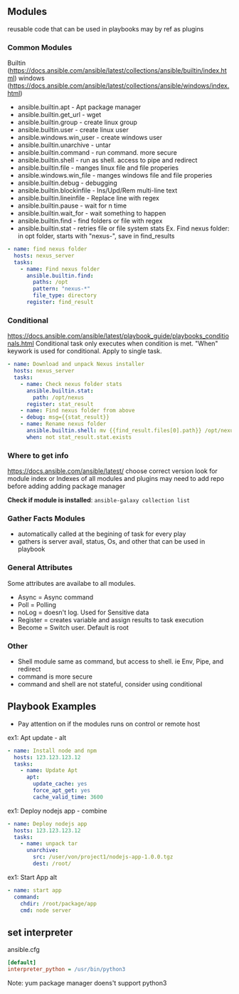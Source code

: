 ## Modules
reusable code that can be used in playbooks
may by ref as plugins

### Common Modules
Builtin (https://docs.ansible.com/ansible/latest/collections/ansible/builtin/index.html)
windows (https://docs.ansible.com/ansible/latest/collections/ansible/windows/index.html)
- ansible.builtin.apt - Apt package manager
- ansible.builtin.get_url - wget
- ansible.builtin.group - create linux group
- ansible.builtin.user - create linux user
- ansible.windows.win_user - create windows user
- ansible.builtin.unarchive - untar
- ansible.builtin.command - run command. more secure
- ansible.builtin.shell - run as shell. access to pipe and redirect
- ansible.builtin.file - manges linux file and file properies
- ansible.windows.win_file - manges windows file and file properies
- ansible.builtin.debug - debugging
- ansible.builtin.blockinfile - Ins/Upd/Rem multi-line text
- ansible.builtin.lineinfile - Replace line with regex
- ansible.builtin.pause - wait for n time
- ansible.builtin.wait_for - wait something to happen
- ansible.builtin.find - find folders or file with regex
- ansible.builtin.stat - retries file or file system stats
Ex. Find nexus folder: in opt folder, starts with "nexus-", save in find_results
```yaml
- name: find nexus folder
  hosts: nexus_server
  tasks: 
    - name: Find nexus folder
      ansible.builtin.find: 
        paths: /opt
        pattern: "nexus-*"
        file_type: directory
      register: find_result
```
### Conditional
https://docs.ansible.com/ansible/latest/playbook_guide/playbooks_conditionals.html
Conditional task only executes when condition is met.
"When" keywork is used for conditional. Apply to single task.
```yaml
- name: Download and unpack Nexus installer
  hosts: nexus_server
  tasks: 
    - name: Check nexus folder stats
      ansible.builtin.stat:
        path: /opt/nexus
      register: stat_result
    - name: Find nexus folder from above
    - debug: msg={{stat_result}}
    - name: Rename nexus folder
      ansible.builtin.shell: mv {{find_result.files[0].path}} /opt/nexus
      when: not stat_result.stat.exists        
```

### Where to get info
https://docs.ansible.com/ansible/latest/
choose correct version
look for module index or Indexes of all modules and plugins
may need to add repo before adding adding package manager

**Check if module is installed**: `ansible-galaxy collection list`

### Gather Facts Modules
- automatically called at the begining of task for every play
- gathers is server avail, status, Os, and other that can be used in playbook

### General Attributes
Some attributes are availabe to all modules.
- Async = Async command
- Poll = Polling
- noLog = doesn't log. Used for Sensitive data
- Register = creates variable and assign results to task execution
- Become = Switch user. Default is root

### Other
- Shell module same as command, but access to shell. ie Env, Pipe, and redirect
- command is more secure
- command and shell are not stateful, consider using conditional

## Playbook Examples
- Pay attention on if the modules runs on control or remote host

ex1: Apt update - alt
```yaml
- name: Install node and npm
  hosts: 123.123.123.12
  tasks:
    - name: Update Apt
      apt: 
        update_cache: yes
        force_apt_get: yes
        cache_valid_time: 3600
```

ex1: Deploy nodejs app - combine
```yaml
- name: Deploy nodejs app
  hosts: 123.123.123.12
  tasks:    
    - name: unpack tar
      unarchive:
        src: /user/von/project1/nodejs-app-1.0.0.tgz
        dest: /root/
```

ex1: Start App alt
```yaml
- name: start app
  command: 
    chdir: /root/package/app
    cmd: node server
```


## set interpreter
ansible.cfg
```ini
[default]
interpreter_python = /usr/bin/python3
```

Note: yum package manager doens't support python3

